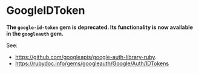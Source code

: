 # GoogleIDToken

**The `google-id-token` gem is deprecated. Its functionality is now available in the `googleauth` gem.**

See:

* https://github.com/googleapis/google-auth-library-ruby.
* https://rubydoc.info/gems/googleauth/Google/Auth/IDTokens
